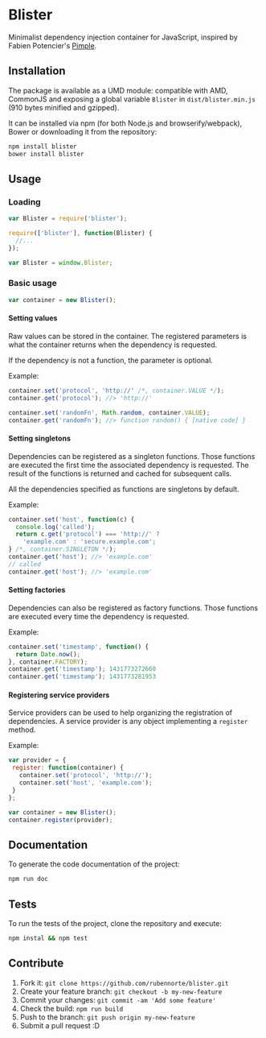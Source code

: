 # Blister

Minimalist dependency injection container for JavaScript, inspired by Fabien Potencier's [Pimple](http://pimple.sensiolabs.org/).

## Installation

The package is available as a UMD module: compatible with AMD, CommonJS and exposing a global variable `Blister` in `dist/blister.min.js` (910 bytes minified and gzipped).

It can be installed via npm (for both Node.js and browserify/webpack), Bower or downloading it from the repository:

```bash
npm install blister
bower install blister
```

## Usage

### Loading

```js
var Blister = require('blister');

require(['blister'], function(Blister) {
  //...
});

var Blister = window.Blister;
```

### Basic usage

```js
var container = new Blister();
```

#### Setting values

Raw values can be stored in the container. The registered parameters is what the container returns when the dependency is requested.

If the dependency is not a function, the parameter is optional.

Example:

```js
container.set('protocol', 'http://' /*, container.VALUE */);
container.get('protocol'); //> 'http://'

container.set('randomFn', Math.random, container.VALUE);
container.get('randomFn'); //> function random() { [native code] }
```

#### Setting singletons

Dependencies can be registered as a singleton functions. Those functions are executed the first time the associated dependency is requested. The result of the functions is returned and cached for subsequent calls.

All the dependencies specified as functions are singletons by default.

Example:

```js
container.set('host', function(c) {
  console.log('called');
  return c.get('protocol') === 'http://' ?
    'example.com' : 'secure.example.com';
} /*, container.SINGLETON */);
container.get('host'); //> 'example.com'
// called
container.get('host'); //> 'example.com'
```

#### Setting factories

Dependencies can also be registered as factory functions. Those functions are executed every time the dependency is requested.

Example:

```js
container.set('timestamp', function() {
  return Date.now();
}, container.FACTORY);
container.get('timestamp'); 1431773272660
container.get('timestamp'); 1431773281953
```

#### Registering service providers

Service providers can be used to help organizing the registration of dependencies. A service provider is any object implementing a `register` method.

Example:

```javascript
var provider = {
 register: function(container) {
   container.set('protocol', 'http://');
   container.set('host', 'example.com');
 }
};

var container = new Blister();
container.register(provider);
```

## Documentation

To generate the code documentation of the project:

```bash
npm run doc
```

## Tests

To run the tests of the project, clone the repository and execute:

```bash
npm instal && npm test
```

## Contribute

1. Fork it: `git clone https://github.com/rubennorte/blister.git`
2. Create your feature branch: `git checkout -b my-new-feature`
3. Commit your changes: `git commit -am 'Add some feature'`
4. Check the build: `npm run build`
4. Push to the branch: `git push origin my-new-feature`
5. Submit a pull request :D
